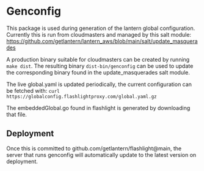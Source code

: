 # Genconfig

This package is used during generation of the lantern global configuration.
Currently this is run from cloudmasters and managed by this salt module:
https://github.com/getlantern/lantern_aws/blob/main/salt/update_masquerades

A production binary suitable for cloudmasters can be created by running `make dist`.
The resulting binary `dist-bin/genconfig` can be used to update the corresponding
binary found in the update_masquerades salt module.

The live global.yaml is updated periodically, the current configuration can be fetched with:
`curl https://globalconfig.flashlightproxy.com/global.yaml.gz`

The embeddedGlobal.go found in flashlight is generated by downloading that file.

## Deployment
Once this is committed to github.com/getlantern/flashlight@main, the server that runs genconfig will automatically
update to the latest version on deployment.